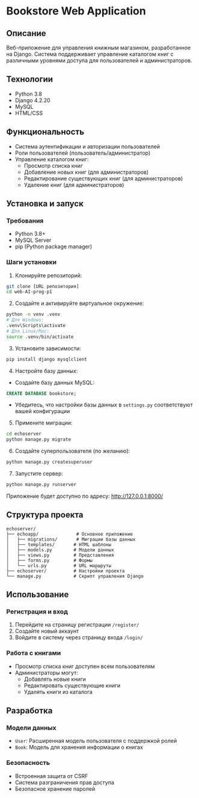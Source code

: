 # Bookstore Web Application

## Описание
Веб-приложение для управления книжным магазином, разработанное на Django. Система поддерживает управление каталогом книг с различными уровнями доступа для пользователей и администраторов.

## Технологии
- Python 3.8
- Django 4.2.20
- MySQL
- HTML/CSS

## Функциональность
- Система аутентификации и авторизации пользователей
- Роли пользователей (пользователь/администратор)
- Управление каталогом книг:
  - Просмотр списка книг
  - Добавление новых книг (для администраторов)
  - Редактирование существующих книг (для администраторов)
  - Удаление книг (для администраторов)

## Установка и запуск

### Требования
- Python 3.8+
- MySQL Server
- pip (Python package manager)

### Шаги установки

1. Клонируйте репозиторий:
```bash
git clone [URL репозитория]
cd web-AI-prog-p1
```

2. Создайте и активируйте виртуальное окружение:
```bash
python -m venv .venv
# Для Windows:
.venv\Scripts\activate
# Для Linux/Mac:
source .venv/bin/activate
```

3. Установите зависимости:
```bash
pip install django mysqlclient
```

4. Настройте базу данных:
- Создайте базу данных MySQL:
```sql
CREATE DATABASE bookstore;
```
- Убедитесь, что настройки базы данных в `settings.py` соответствуют вашей конфигурации

5. Примените миграции:
```bash
cd echoserver
python manage.py migrate
```

6. Создайте суперпользователя (по желанию):
```bash
python manage.py createsuperuser
```

7. Запустите сервер:
```bash
python manage.py runserver
```

Приложение будет доступно по адресу: http://127.0.0.1:8000/

## Структура проекта
```
echoserver/
├── echoapp/              # Основное приложение
│   ├── migrations/       # Миграции базы данных
│   ├── templates/       # HTML шаблоны
│   ├── models.py        # Модели данных
│   ├── views.py         # Представления
│   ├── forms.py         # Формы
│   └── urls.py          # URL маршруты
├── echoserver/          # Настройки проекта
└── manage.py            # Скрипт управления Django
```

## Использование

### Регистрация и вход
1. Перейдите на страницу регистрации `/register/`
2. Создайте новый аккаунт
3. Войдите в систему через страницу входа `/login/`

### Работа с книгами
- Просмотр списка книг доступен всем пользователям
- Администраторы могут:
  - Добавлять новые книги
  - Редактировать существующие книги
  - Удалять книги из каталога

## Разработка

### Модели данных
- `User`: Расширенная модель пользователя с поддержкой ролей
- `Book`: Модель для хранения информации о книгах

### Безопасность
- Встроенная защита от CSRF
- Система разграничения прав доступа
- Безопасное хранение паролей
